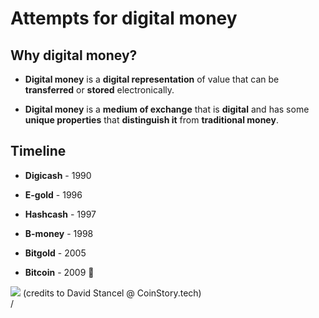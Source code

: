 # Attempts for digital money

<div grid="~ cols-2 gap-2" m="t-2">
<div>

## Why digital money?

- **Digital money** is a **digital representation** of value that can be **transferred** or **stored** electronically.

- **Digital money** is a **medium of exchange** that is **digital** and has some **unique properties** that **distinguish it** from **traditional money**.

## Timeline

- **Digicash** - 1990

- **E-gold** - 1996

- **Hashcash** - 1997

- **B-money** - 1998

- **Bitgold** - 2005

- **Bitcoin** - 2009 👀


</div>
  <div>
    <img border="rounded" src="/watashi-ni-tenshi-money.gif">
    (credits to David Stancel @ CoinStory.tech)
  </div>
</div>
<div class="absolute right-5px bottom-5px">
<SlideCurrentNo /> / <SlidesTotal />
</div>